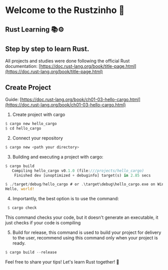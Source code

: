# Welcome to the Rustzinho 🦀

## Rust Learning 📚⚙️

## Step by step to learn Rust.

All projects and studies were done following the official Rust documentation: [https://doc.rust-lang.org/book/title-page.html](https://doc.rust-lang.org/book/title-page.html)

## Create Project

Guide: [https://doc.rust-lang.org/book/ch01-03-hello-cargo.html](https://doc.rust-lang.org/book/ch01-03-hello-cargo.html)

1. Create project with cargo

```rust
$ cargo new hello_cargo
$ cd hello_cargo
```

2. Connect your repository 

```rust
$ cargo new <path your directory>
```

3. Building and executing a project with cargo:

```rust
$ cargo build
   Compiling hello_cargo v0.1.0 (file:///projects/hello_cargo)
    Finished dev [unoptimized + debuginfo] target(s) in 2.85 secs

$ ./target/debug/hello_cargo # or .\target\debug\hello_cargo.exe on Windows
Hello, world!
```

4. Importantly, the best option is to use the command:

```rust
 $ cargo check
```

This command checks your code, but it doesn't generate an executable, it just checks if your code is compiling

5. Build for release, this command is used to build your project for delivery to the user, recommend using this command only when your project is ready.

```rust
$ cargo build --release
```

Feel free to share your tips! Let's learn Rust together! 🦀
